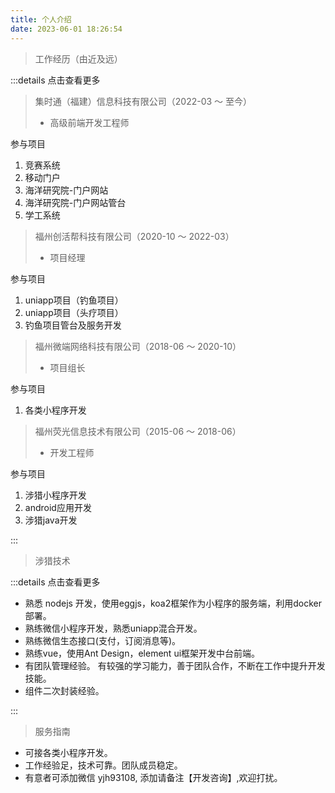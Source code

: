 ```yaml
---
title: 个人介绍
date: 2023-06-01 18:26:54
---
```


>工作经历（由近及远）

:::details 点击查看更多

> 集时通（福建）信息科技有限公司（2022-03 ～ 至今）
> - 高级前端开发工程师

参与项目
  1. 竞赛系统
  2. 移动门户
  3. 海洋研究院-门户网站
  4. 海洋研究院-门户网站管台
  5. 学工系统
  
> 福州创活帮科技有限公司（2020-10 ～ 2022-03）
> - 项目经理

参与项目
  1. uniapp项目（钓鱼项目） 
  2. uniapp项目（头疗项目）
  3. 钓鱼项目管台及服务开发 

> 福州微端网络科技有限公司（2018-06 ～ 2020-10）
> - 项目组长

参与项目
  1. 各类小程序开发

> 福州荧光信息技术有限公司（2015-06 ～ 2018-06）
> - 开发工程师


参与项目
  1. 涉猎小程序开发
  2. android应用开发
  3. 涉猎java开发

:::


>涉猎技术

:::details 点击查看更多
  - 熟悉 nodejs 开发，使用eggjs，koa2框架作为小程序的服务端，利用docker部署。
  - 熟练微信小程序开发，熟悉uniapp混合开发。
  - 熟练微信生态接口(支付，订阅消息等)。
  - 熟练vue，使用Ant Design，element ui框架开发中台前端。
  - 有团队管理经验。 有较强的学习能力，善于团队合作，不断在工作中提升开发技能。
  - 组件二次封装经验。

:::

> 服务指南

  - 可接各类小程序开发。
  - 工作经验足，技术可靠。团队成员稳定。
  - 有意者可添加微信 yjh93108, 添加请备注【开发咨询】,欢迎打扰。
